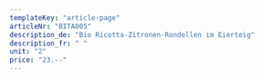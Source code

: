 ```yaml
---
templateKey: "article-page"
articleNr: "BITA005"
description_de: "Bio Ricotta-Zitronen-Rondellen im Eierteig"
description_fr: " "
unit: "2"
price: "23.--"
---
```

